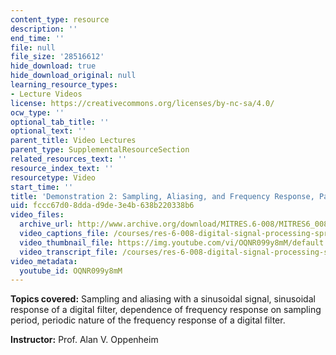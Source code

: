 ```yaml
---
content_type: resource
description: ''
end_time: ''
file: null
file_size: '28516612'
hide_download: true
hide_download_original: null
learning_resource_types:
- Lecture Videos
license: https://creativecommons.org/licenses/by-nc-sa/4.0/
ocw_type: ''
optional_tab_title: ''
optional_text: ''
parent_title: Video Lectures
parent_type: SupplementalResourceSection
related_resources_text: ''
resource_index_text: ''
resourcetype: Video
start_time: ''
title: 'Demonstration 2: Sampling, Aliasing, and Frequency Response, Part 2'
uid: fccc67d0-8dda-d9de-3e4b-638b220338b6
video_files:
  archive_url: http://www.archive.org/download/MITRES.6-008/MITRES6_008_demo2_300k.mp4
  video_captions_file: /courses/res-6-008-digital-signal-processing-spring-2011/afb54a6f6ff154a682cc79ee6139b708_OQNR099y8mM.vtt
  video_thumbnail_file: https://img.youtube.com/vi/OQNR099y8mM/default.jpg
  video_transcript_file: /courses/res-6-008-digital-signal-processing-spring-2011/5a4b4f372953908ddede0af604b0fbbe_OQNR099y8mM.pdf
video_metadata:
  youtube_id: OQNR099y8mM
---
```


**Topics covered:** Sampling and aliasing with a sinusoidal signal, sinusoidal response of a digital filter, dependence of frequency response on sampling period, periodic nature of the frequency response of a digital filter.

**Instructor:** Prof. Alan V. Oppenheim

